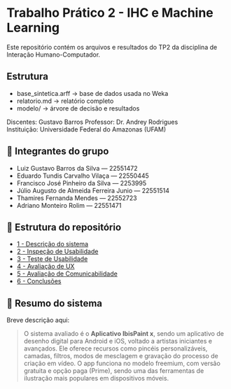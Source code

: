 # Trabalho Prático 2 - IHC e Machine Learning

Este repositório contém os arquivos e resultados do TP2 da disciplina de Interação Humano-Computador.

## Estrutura
- base_sintetica.arff → base de dados usada no Weka
- relatorio.md → relatório completo
- modelo/ → árvore de decisão e resultados

Discentes: Gustavo Barros
Professor: Dr. Andrey Rodrigues  
Instituição: Universidade Federal do Amazonas (UFAM)

## 👥 Integrantes do grupo
- Luiz Gustavo Barros da Silva — 22551472  
- Eduardo Tundis Carvalho Vilaça — 22550445  
- Francisco José Pinheiro da Silva — 2253995  
- Júlio Augusto de Almeida Ferreira Junio — 22551514  
- Thamires Fernanda Mendes — 22552723
- Adriano Monteiro Rolim — 22551471

## 📂 Estrutura do repositório
- [1 - Descrição do sistema](1-descrição-sistema.md)  
- [2 - Inspeção de Usabilidade](2-Inspeção-Usabilidade.md)  
- [3 - Teste de Usabilidade](3-Teste-Usabilidade.md)  
- [4 - Avaliação de UX](4-Avaliação-UX.md)  
- [5 - Avaliação de Comunicabilidade](5-Avaliação-Comunicabilidade.md)  
- [6 - Conclusões](6-Conclusões.md)  

## 📝 Resumo do sistema
Breve descrição aqui:  
> O sistema avaliado é o **Aplicativo IbisPaint x**, sendo um aplicativo de desenho digital para Android e iOS, voltado a artistas iniciantes e avançados. Ele oferece recursos como pincéis personalizáveis, camadas, filtros, modos de mesclagem e gravação do processo de criação em vídeo. O app funciona no modelo freemium, com versão gratuita e opção paga (Prime), sendo uma das ferramentas de ilustração mais populares em dispositivos móveis.

